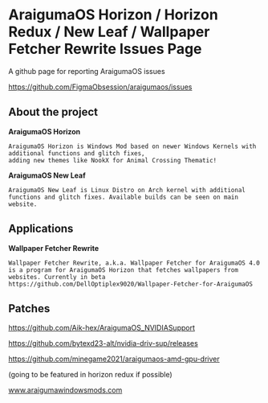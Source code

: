 # AraigumaOS Horizon / Horizon Redux / New Leaf / Wallpaper Fetcher Rewrite Issues Page
A github page for reporting AraigumaOS issues

https://github.com/FigmaObsession/araigumaos/issues

## About the project
**AraigumaOS Horizon**

```AraigumaOS Code Name 'Horizon'
AraigumaOS Horizon is Windows Mod based on newer Windows Kernels with additional functions and glitch fixes,
adding new themes like NookX for Animal Crossing Thematic!
```
**AraigumaOS New Leaf**

```AraigumaOS Code Name 'New Leaf'  
AraigumaOS New Leaf is Linux Distro on Arch kernel with additional
functions and glitch fixes. Available builds can be seen on main website. 
```
## Applications

**Wallpaper Fetcher Rewrite**
```
Wallpaper Fetcher Rewrite, a.k.a. Wallpaper Fetcher for AraigumaOS 4.0 is a program for AraigumaOS Horizon that fetches wallpapers from websites. Currently in beta
https://github.com/DellOptiplex9020/Wallpaper-Fetcher-for-AraigumaOS
```

## Patches

https://github.com/Aik-hex/AraigumaOS_NVIDIASupport 

https://github.com/bytexd23-alt/nvidia-driv-sup/releases

https://github.com/minegame2021/araigumaos-amd-gpu-driver

(going to be featured in horizon redux if possible)

www.araigumawindowsmods.com
